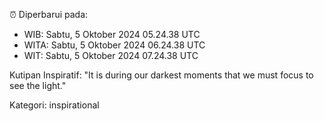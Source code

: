 ⏰ Diperbarui pada:
- WIB: Sabtu, 5 Oktober 2024 05.24.38 UTC
- WITA: Sabtu, 5 Oktober 2024 06.24.38 UTC
- WIT: Sabtu, 5 Oktober 2024 07.24.38 UTC

Kutipan Inspiratif:
"It is during our darkest moments that we must focus to see the light."


Kategori: inspirational

